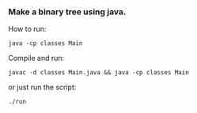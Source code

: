 ### Make a binary tree using java.

How to run:
```
java -cp classes Main
```

Compile and run:
```
javac -d classes Main.java && java -cp classes Main
```

or just run the script:
```
./run
```